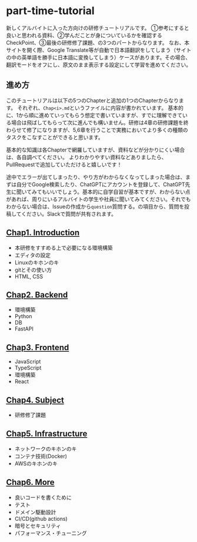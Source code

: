 # part-time-tutorial
新しくアルバイトに入った方向けの研修チュートリアルです。
➀参考にすると良いと思われる資料、➁学んだことが身についているかを確認するCheckPoint、➂最後の研修修了課題、の3つのパートからなります。
なお、本サイトを開く際、Google Translate等が自動で日本語翻訳をしてしまう（サイトの中の英単語を勝手に日本語に変換してしまう）ケースがあります。その場合、翻訳モードをオフにし、原文のまま表示する設定にして学習を進めてください。

## 進め方
このチュートリアルは以下の5つのChapterと追加の1つのChapterからなります。
それぞれ、`Chap<i>.md`というファイルに内容が書かれています。
基本的に、1から順に進めていってもらう想定で書いていますが、すでに理解できている場合は飛ばしてもらって次に進んでも構いません。研修は4章の研修課題を終わらせて修了になりますが、5,6章を行うことで実務においてより多くの種類のタスクをこなすことができると思います。

基本的な知識は各Chapterで網羅していますが、資料などが分かりにくい場合は、各自調べてください。
よりわかりやすい資料などありましたら、PullRequestで追加していただけると嬉しいです！

途中でエラーが出てしまったり、やり方がわからなくなってしまった場合は、まずは自分でGoogle検索したり、ChatGPTにアカウントを登録して、ChatGPT先生に聞いてみてもいいでしょう。基本的に自学自習が基本ですが、わからない点があれば、周りにいるアルバイトの学生や社員に聞いてみてください。それでもわからない場合は、Issueの作成から`question`質問する。の項目から、質問を投稿してください。Slackで質問が共有されます。

## [Chap1. Introduction](/Chap1.md)

- 本研修をすすめる上で必要になる環境構築
- エディタの設定
- Linuxのキホンのキ
- gitとその使い方
- HTML, CSS

## [Chap2. Backend](/Chap2.md)

- 環境構築
- Python
- DB
- FastAPI

## [Chap3. Frontend](/Chap3.md)

- JavaScript
- TypeScript
- 環境構築
- React

## [Chap4. Subject](/Chap4.md)
- 研修修了課題
## [Chap5. Infrastructure](/Chap5.md)

- ネットワークのキホンのキ
- コンテナ技術(Docker)
- AWSのキホンのキ

## [Chap6. More](/Chap6.md)

- 良いコードを書くために
- テスト
- ドメイン駆動設計
- CI/CD(github actions)
- 暗号とセキュリティ
- パフォーマンス・チューニング


